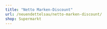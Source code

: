 ```yaml
---
title: "Netto Marken-Discount"
url: /neuendettelsau/netto-marken-discount/
shop: Supermarkt
---
```

